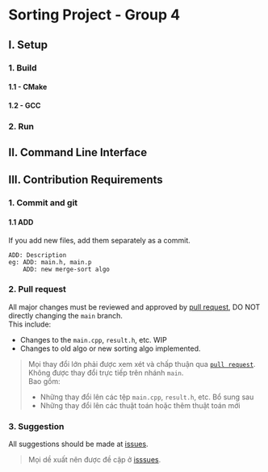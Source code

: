 # Sorting Project - Group 4
## I. Setup
### 1. Build
#### 1.1 - CMake
#### 1.2 - GCC
### 2. Run
## II. Command Line Interface
## III. Contribution Requirements
### 1. Commit and git
#### 1.1 ADD
If you add new files, add them separately as a commit.
```
ADD: Description 
eg: ADD: main.h, main.p
    ADD: new merge-sort algo
```

### 2. Pull request
All major changes must be reviewed and approved by [pull request](https://github.com/fit-k23/sorting_group_project/pulls), DO NOT directly changing the `main` branch.<br>
This include:
- Changes to the `main.cpp`, `result.h`, etc. WIP
- Changes to old algo or new sorting algo implemented.

> Mọi thay đổi lớn phải được xem xét và chấp thuận qua [`pull request`](https://github.com/fit-k23/sorting_group_project/pulls). Không được thay đổi trực tiếp trên nhánh `main`.<br>
> Bao gồm:
> - Những thay đổi lên các tệp `main.cpp`, `result.h`, etc. Bổ sung sau
> - Những thay đổi lên các thuật toán hoặc thêm thuật toán mới

### 3. Suggestion
All suggestions should be made at [issues](https://github.com/fit-k23/sorting_group_project/issues).
> Mọi dề xuất nên được đề cập ở [isssues](https://github.com/fit-k23/sorting_group_project/issues).